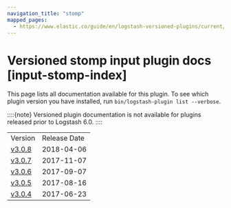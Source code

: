 ```yaml
---
navigation_title: "stomp"
mapped_pages:
  - https://www.elastic.co/guide/en/logstash-versioned-plugins/current/input-stomp-index.html
---
```


# Versioned stomp input plugin docs [input-stomp-index]


This page lists all documentation available for this plugin.  To see which plugin version you have installed, run `bin/logstash-plugin list --verbose`.

::::{note}
Versioned plugin documentation is not available for plugins released prior to Logstash 6.0.
::::


|     |     |
| --- | --- |
| Version | Release Date |
| [v3.0.8](v3-0-8-plugins-inputs-stomp.md) | 2018-04-06 |
| [v3.0.7](v3-0-7-plugins-inputs-stomp.md) | 2017-11-07 |
| [v3.0.6](v3-0-6-plugins-inputs-stomp.md) | 2017-09-07 |
| [v3.0.5](v3-0-5-plugins-inputs-stomp.md) | 2017-08-16 |
| [v3.0.4](v3-0-4-plugins-inputs-stomp.md) | 2017-06-23 |






